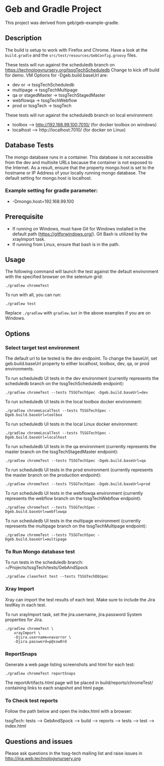 # Geb and Gradle Project

This project was derived from geb/geb-example-gradle.

## Description

The build is setup to work with Firefox and Chrome. Have a look at the `build.gradle` and the `src/test/resources/GebConfig.groovy` files.

These tests will run against the scheduledb branch on https://technologynursery.org/tssgTechScheduledb
Change to kick off build for demo. VM Options for -Dgeb.build.baseUrl are:
* dev or <default>   -> tssgTechScheduledb
* multipage          -> tssgTechMultipage
* qa or stagedMaster -> tssgTechStagedMaster
* webflowqa          -> tssgTechWebflow
* prod or tssgTech   -> tssgTech

These tests will run against the scheduledb branch on local environment: 
* toolbox   --> http://192.168.99.100:7010/  (for docker toolbox on windows)
* localhost --> http://localhost:7010/  (for docker on Linux)

## Database Tests

The mongo database runs in a container.  This database is not
 accessible from the dev and multisite URLs because the 
 container is not exposed to the Internet.  As a result, 
 ensure that the property mongo.host is set to the hostname 
 or IP Address of your locally running mongo database. 
 The default setting for mongo.host is localhost.

### Example setting for gradle parameter:
   * -Dmongo.host=192.168.99.100
   
## Prerequisite
* If running on Windows, must have Git for Windows installed in the default path (https://gitforwindows.org/).  Git Bash is utilized by the xrayImport task.
* If running from Linux, ensure that bash is in the path.

## Usage

The following command will launch the test 
against the default environment 
with the specified browser 
on the selenium grid:

    ./gradlew chromeTest

To run with all, you can run:

    ./gradlew test

Replace `./gradlew` with `gradlew.bat` in the above examples if you are on Windows.

## Options

### Select target test environment

The default url to be tested is the dev endpoint.
To change the baseUrl, set geb.build.baseUrl property to either localhost, toolbox, dev, qa, or prod environments.

To run scheduledb UI tests in the dev environment (currently represents the scheduledb branch on the tssgTechScheduledb endpoint):

    ./gradlew chromeTest --tests TSSGTechSpec -Dgeb.build.baseUrl=dev

To run scheduledb UI tests in the local toolbox docker environment:

    ./gradlew chromeLocalTest --tests TSSGTechSpec -Dgeb.build.baseUrl=toolbox

To run scheduledb UI tests in the local Linux docker environment:

    ./gradlew chromeLocalTest --tests TSSGTechSpec -Dgeb.build.baseUrl=localhost

To run scheduledb UI tests in the qa environment (currently represents the master branch on the tssgTechStagedMaster endpoint):

    ./gradlew chromeTest --tests TSSGTechSpec -Dgeb.build.baseUrl=qa

To run scheduledb UI tests in the prod environment (currently represents the master branch on the production endpoint):

    ./gradlew chromeTest --tests TSSGTechSpec -Dgeb.build.baseUrl=prod

To run scheduledb UI tests in the webflowqa environment (currently represents the webflow branch on the tssgTechWebflow endpoint):

    ./gradlew chromeTest --tests TSSGTechSpec -Dgeb.build.baseUrl=webflowqa

To run scheduledb UI tests in the multipage environment 
(currently represents the multipage branch on the tssgTechMultipage endpoint):

    ./gradlew chromeTest --tests TSSGTechSpec -Dgeb.build.baseUrl=multipage


### To Run Mongo database test

To run tests in the scheduledb branch: ~/Projects/tssgTech/tests/GebAndSpock

    ./gradlew cleanTest test --tests TSSGTechDbSpec
    
### Xray Import

Xray can import the test results of each test.  Make sure to include the Jira testKey in each test.
    
To run xrayImport task, set the jira.username, jira.password System properties for Jira.

    ./gradlew chromeTest \
        xrayImport \
        -Djira.username=navarror \
        -Djira.password=p@ssw0rd

### ReportSnaps

Generate a web page listing screenshots and html for each test:

    ./gradlew chromeTest reportSnaps
    
The reportArtifacts.html page will be placed in build/reports/chromeTest/ containing links to each snapshot and html page.



### To Check test reports

Follow the path below and open the index.html with a browser: 

tssgTech: tests --> GebAndSpock --> build --> reports --> tests --> test --> index.html


## Questions and issues

Please ask questions in the tssg-tech mailing list and raise issues in http://jira.web.technologynursery.org
